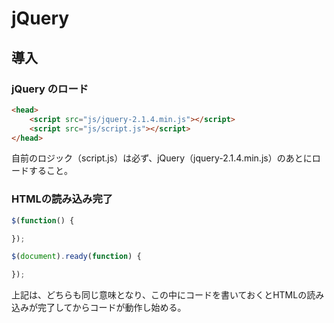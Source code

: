 # jQuery

## 導入
### jQuery のロード
``` html
<head>
	<script src="js/jquery-2.1.4.min.js"></script>
	<script src="js/script.js"></script>     
</head>
```
自前のロジック（script.js）は必ず、jQuery（jquery-2.1.4.min.js）のあとにロードすること。

### HTMLの読み込み完了

``` javascript
$(function() {

});
```

``` javascript
$(document).ready(function) {

});
```

上記は、どちらも同じ意味となり、この中にコードを書いておくとHTMLの読み込みが完了してからコードが動作し始める。








